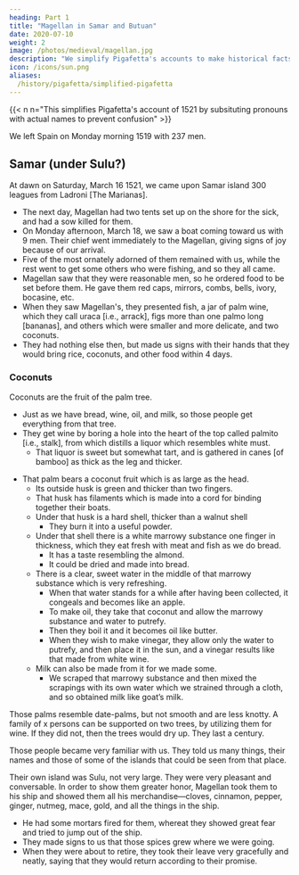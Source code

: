 ```yaml
---
heading: Part 1
title: "Magellan in Samar and Butuan"
date: 2020-07-10
weight: 2
image: /photos/medieval/magellan.jpg
description: "We simplify Pigafetta's accounts to make historical facts easier to understand"
icon: /icons/sun.png
aliases:
  /history/pigafetta/simplified-pigafetta
---
```



{{< n n="This simplifies Pigafetta's account of 1521 by subsituting pronouns with actual names to prevent confusion" >}}


We left Spain on Monday morning 1519 with 237 men.

<!-- ### Marianas

On Wednesday, March 6, 1521, we discovered a small island to the northwest, and two others toward the southwest, one of which was higher and larger than the other two.

Magellan wanted to get some fresh food at the large island. But its natives entered the ships and stole whatever they could get. They very deftly stole from us the small boat that was fastened to the poop of the flagship.

In wrath, Magellan went ashore with 40 armed men. They burned 50 houses and many boats, and killed 7 men. He recovered the small boat, and we departed immediately. Before we landed, some of our sick men begged us if we should kill any man or woman to bring the entrails to them, as they would recover immediately.

Each one of those people lives according to his own will, for they have no seignior. 
- They go naked.
- Some are bearded and have black hair that reaches to the waist. T
- They wear small palmleaf hats, as do the Albanians.
- They are as tall as we, and well-built.
- They have no worship.
- They are tawny, but are born white.
- Their teeth are red and black, for they think that is most beautiful.
- The women go naked except that they wear a narrow strip of bark as thin as paper, which grows between the tree and the bark of the palm, before their privies.
- They are good looking and delicately formed, and lighter complexioned than the men.
- Their women have black hair they wear loose and hanging down to the ground.
  - The women stay in the house, weaving mats, baskets, and other things needed in their houses, from palm leaves.
- They eat cocoanuts, camotes [batate], birds, figs one palmo in length [i.e., bananas], sugarcane, and flying fish, besides other things.
- They anoint the body and the hair with cocoanut and beneseed oil.
- Their houses are all built of wood covered with planks and thatched with leaves of the banana-tree two brazas long.
  - They have floors and windows.
  - The rooms and the beds are all furnished with the most beautiful palmleaf mats. 
  - They sleep on palm straw which is very soft and fine.
- Their only weapons are a kind of a spear pointed with a fishbone at the end.
- Those people are poor, but ingenious and very thievish. That's why we called those three islands as the islands of Ladroni [of thieves].
- Their amusement is to plough the seas in small boats.
  - Those boats resemble fucelere,193 but are narrower, and some are black, [some] white, and others red.
  - At the side opposite the sail, they have a large piece of wood pointed at the top, with poles laid across it and resting on the water, in order that the boats may sail more safely.
  - The sail is made from palmleaves sewn together and is shaped like a lateen sail. For rudders they use a certain blade resembling a hearth shovel which have a piece of wood at the end.
  - They can change stern and bow at will [literally: they make the stern, bow, and the bow, stern],194 and those boats resemble the dolphins which leap in the water from wave to wave.
- Those natives thought, according to the signs which they made, that there were no other people in the world but themselves.
 -->


## Samar (under Sulu?)

At dawn on Saturday, March 16 1521, we came upon Samar island 300 leagues from Ladroni [The Marianas].
- The next day, Magellan had two tents set up on the shore for the sick, and had a sow killed for them.
- On Monday afternoon, March 18, we saw a boat coming toward us with 9 men. Their chief went immediately to the Magellan, giving signs of joy because of our arrival.
- Five of the most ornately adorned of them remained with us, while the rest went to get some others who were fishing, and so they all came.
- Magellan saw that they were reasonable men, so he ordered food to be set before them. He gave them red caps, mirrors, combs, bells, ivory, bocasine, etc.
- When they saw Magellan's, they presented fish, a jar of palm wine, which they call uraca [i.e., arrack], figs more than one palmo long [bananas], and others which were smaller and more delicate, and two coconuts.
- They had nothing else then, but made us signs with their hands that they would bring rice, coconuts, and other food within 4 days.


### Coconuts

Coconuts are the fruit of the palm tree.

- Just as we have bread, wine, oil, and milk, so those people get everything from that tree.
- They get wine by boring a hole into the heart of the top called palmito [i.e., stalk], from which distills a liquor which resembles white must.
  - That liquor is sweet but somewhat tart, and is gathered in canes [of bamboo] as thick as the leg and thicker.
<!-- - They fasten the bamboo to the tree at evening for the morning, and in the morning for the evening. -->
- That palm bears a coconut fruit which is as large as the head.
  - Its outside husk is green and thicker than two fingers.
  - That husk has filaments which is made into a cord for binding together their boats.
  - Under that husk is a hard shell, thicker than a walnut shell
    - They burn it into a useful powder.
  - Under that shell there is a white marrowy substance one finger in thickness, which they eat fresh with meat and fish as we do bread.
    - It has a taste resembling the almond.
    - It could be dried and made into bread. 
  - There is a clear, sweet water in the middle of that marrowy substance which is very refreshing.
    - When that water stands for a while after having been collected, it congeals and becomes like an apple.
    - To make oil, they take that coconut and allow the marrowy substance and water to putrefy.
    - Then they boil it and it becomes oil like butter. 
    - When they wish to make vinegar, they allow only the water to putrefy, and then place it in the sun, and a vinegar results like that made from white wine.
  - Milk can also be made from it for we made some.
    - We scraped that marrowy substance and then mixed the scrapings with its own water which we strained through a cloth, and so obtained milk like goat’s milk.

Those palms resemble date-palms, but not smooth and are less knotty. A family of x persons can be supported on two trees, by utilizing them <!-- week about --> for wine. If they did not, then the trees would dry up. They last a century.

Those people became very familiar with us. They told us many things, their names and those of some of the islands that could be seen from that place. 

Their own island was Sulu, not very large. They were very pleasant and conversable. In order to show them greater honor, Magellan took them to his ship and showed them all his merchandise—cloves, cinnamon, pepper, ginger, nutmeg, mace, gold, and all the things in the ship.
- He had some mortars fired for them, whereat they showed great fear and tried to jump out of the ship.
- They made signs to us that those spices grew where we were going.
- When they were about to retire, they took their leave very gracefully and neatly, saying that they would return according to their promise.


